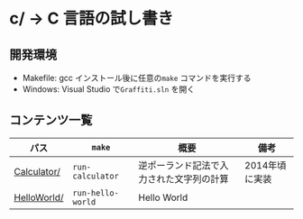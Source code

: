 # c/ → C 言語の試し書き
## 開発環境
* Makefile: gcc インストール後に任意の`make` コマンドを実行する
* Windows: Visual Studio で`Graffiti.sln` を開く



## コンテンツ一覧
パス | `make` | 概要 | 備考
--- | --- | --- | ---
[Calculator/](./Calculator/) | `run-calculator` | 逆ポーランド記法で入力された文字列の計算 | 2014年頃に実装
[HelloWorld/](./HelloWorld/) | `run-hello-world` | Hello World |  |
